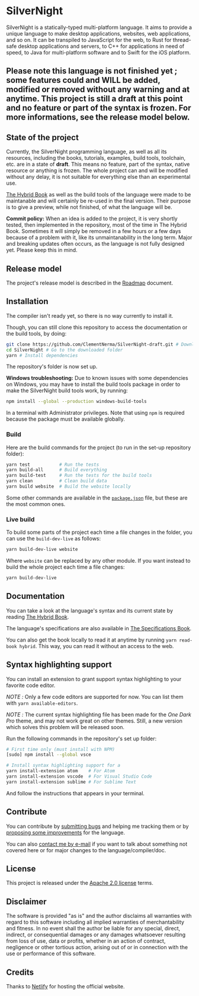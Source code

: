 # SilverNight

SilverNight is a statically-typed multi-platform language. It aims to provide a unique language to make desktop applications, websites, web applications, and so on.
It can be transpiled to JavaScript for the web, to Rust for thread-safe desktop applications and servers, to C++ for applications in need of speed, to Java for multi-platform software and to Swift for the iOS platform.

## Please note this language is not finished yet ; some features could and WILL be added, modified or removed without any warning and at anytime. This project is still a draft at this point and no feature or part of the syntax is frozen. For more informations, see the release model below.

## State of the project

Currently, the SilverNight programming language, as well as all its resources, including the books, tutorials, examples, build tools, toolchain, etc. are in a state of **draft**. This means no feature, part of the syntax, native resource or anything is frozen. The whole project can and will be modified without any delay, it is not suitable for everything else than an experimental use.

[The Hybrid Book](https://silvernight.netlify.com/docs/book/hybrid.html) as well as the build tools of the language were made to be maintanable and will certainly be re-used in the final version. Their purpose is to give a preview, while not finished, of what the language will be.

**Commit policy:** When an idea is added to the project, it is very shortly tested, then implemented in the repository, most of the time in The Hybrid Book. Sometimes it will simply be removed in a few hours or a few days because of a problem with it, like its unmaintanability in the long term. Major and breaking updates often occurs, as the language is not fully designed yet. Please keep this in mind.

## Release model

The project's release model is described in the [Roadmap](ROADMAP.md) document.

## Installation

The compiler isn't ready yet, so there is no way currently to install it.

Though, you can still clone this repository to access the documentation or the build tools, by doing:

```bash
git clone https://github.com/ClementNerma/SilverNight-draft.git # Download the repository
cd SilverNight # Go to the downloaded folder
yarn # Install dependencies
```

The repository's folder is now set up.

**Windows troubleshooting:** Due to known issues with some dependencies on Windows, you may have to install the build tools package in order to make the SilverNight build tools work, by running:

```bash
npm install --global --production windows-build-tools
```

In a terminal with Administrator privileges. Note that using `npm` is required because the package must be available globally.

### Build

Here are the build commands for the project (to run in the set-up repository folder):

```bash
yarn test           # Run the tests
yarn build-all      # Build everything
yarn build-test     # Run the tests for the build tools
yarn clean          # Clean build data
yarn build website  # Build the website locally
```

Some other commands are available in the [`package.json`](package.json) file, but these are the most common ones.

### Live build

To build some parts of the project each time a file changes in the folder, you can use the `build-dev-live` as follows:

```bash
yarn build-dev-live website
```

Where `website` can be replaced by any other module. If you want instead to build the whole project each time a file changes:

```bash
yarn build-dev-live
```

## Documentation

You can take a look at the language's syntax and its current state by reading [The Hybrid Book](https://silvernight.netlify.com/docs/book/hybrid.html).

The language's specifications are also available in [The Specifications Book](https://silvernight.netlify.com/docs/book/specs.html).

You can also get the book locally to read it at anytime by running `yarn read-book hybrid`. This way, you can read it without an access to the web.

## Syntax highlighting support

You can install an extension to grant support syntax highlighting to your favorite code editor.

*NOTE :* Only a few code editors are supported for now. You can list them with `yarn available-editors`.

*NOTE :* The current syntax highlighting file has been made for the _One Dark Pro_ theme, and may not work great on other themes. Still, a new version which solves this problem will be released soon.

Run the following commands in the repository's set up folder:

```bash
# First time only (must install with NPM)
[sudo] npm install --global vsce

# Install syntax highlighting support for a
yarn install-extension atom    # For Atom
yarn install-extension vscode  # For Visual Studio Code
yarn install-extension sublime # For Sublime Text
```

And follow the instructions that appears in your terminal.

## Contribute

You can contribute by [submitting bugs](https://github.com/ClementNerma/SilverNight-draft/issues) and helping me tracking them or by [proposing some improvements](https://github.com/ClementNerma/SilverNight-draft/issues) for the language.

You can also [contact me by e-mail](mailto:clement.nerma@gmail.com) if you want to talk about something not covered here or for major changes to the language/compiler/doc.

## License

This project is released under the [Apache 2.0 license](LICENSE.md) terms.

## Disclaimer

The software is provided "as is" and the author disclaims all warranties with regard to this software including all implied warranties of merchantability and fitness. In no event shall the author be liable for any special, direct, indirect, or consequential damages or any damages whatsoever resulting from loss of use, data or profits, whether in an action of contract, negligence or other tortious action, arising out of or in connection with the use or performance of this software.

## Credits

Thanks to [Netlify](https://netlify.com) for hosting the official website.
